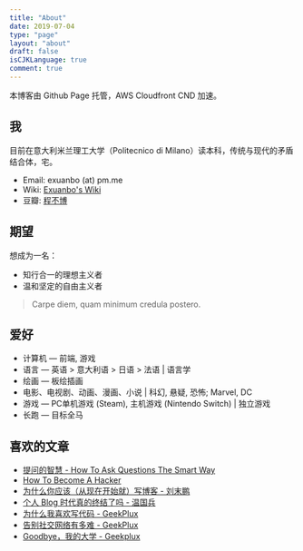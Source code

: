 ```yaml
---
title: "About"
date: 2019-07-04
type: "page"
layout: "about"
draft: false
isCJKLanguage: true
comment: true
---
```


本博客由 Github Page 托管，AWS Cloudfront CND 加速。

## 我

目前在意大利米兰理工大学（Politecnico di Milano）读本科，传统与现代的矛盾结合体，宅。

- Email: exuanbo (at) pm.me
- Wiki: [Exuanbo's Wiki](https://wiki.exuanbo.xyz)
- 豆瓣: [程不博](https://www.douban.com/people/121508967/)

## 期望

想成为一名：

- 知行合一的理想主义者
- 温和坚定的自由主义者

> Carpe diem, quam minimum credula postero.

## 爱好

- 计算机 — 前端, 游戏
- 语言 — 英语 > 意大利语 > 日语 > 法语 | 语言学
- 绘画 — 板绘插画
- 电影、电视剧、动画、漫画、小说 | 科幻, 悬疑, 恐怖; Marvel, DC
- 游戏 — PC单机游戏 (Steam), 主机游戏 (Nintendo Switch) | 独立游戏
- 长跑 — 目标全马

## 喜欢的文章

- [提问的智慧 - How To Ask Questions The Smart Way](https://github.com/ryanhanwu/How-To-Ask-Questions-The-Smart-Way/blob/master/README-zh_CN.md)
- [How To Become A Hacker](http://www.catb.org/~esr/faqs/hacker-howto.html)
- [为什么你应该（从现在开始就）写博客 - 刘末鹏](http://mindhacks.cn/2009/02/15/why-you-should-start-blogging-now/)
- [个人 Blog 时代真的终结了吗 - 温国兵](https://dbarobin.com/2018/12/26/blog-live-forever/)
- [为什么我喜欢写代码 - GeekPlux](https://geekplux.com/2015/11/13/why-i-like-coding)
- [告别社交网络有多难 - GeekPlux](https://geekplux.com/2014/08/02/farewell_social_network)
- [Goodbye，我的大学 - Geekplux](https://geekplux.com/2014/02/02/goodbye_my_university)
